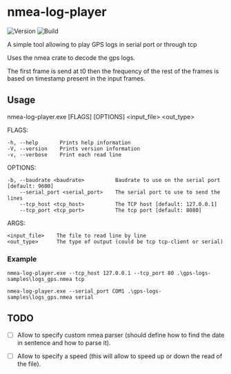 # nmea-log-player

![Version](https://img.shields.io/badge/version-0.3.0-blue.svg?cacheSeconds=2592000)
![Build](https://img.shields.io/badge/build-unknow-black.svg?cacheSeconds=2592000)

A simple tool allowing to play GPS logs in serial port or through tcp

Uses the nmea crate to decode the gps logs. 

The first frame is send at t0 then the frequency of the rest of the frames is based on timestamp present in 
the input frames.


## Usage

nmea-log-player.exe [FLAGS] [OPTIONS] <input_file> <out_type>

FLAGS:

    -h, --help       Prints help information
    -V, --version    Prints version information
    -v, --verbose    Print each read line

OPTIONS:

    -b, --baudrate <baudrate>          Baudrate to use on the serial port [default: 9600]
        --serial_port <serial_port>    The serial port to use to send the lines
        --tcp_host <tcp_host>          The TCP host [default: 127.0.0.1]
        --tcp_port <tcp_port>          The tcp port [default: 8080]

ARGS:

    <input_file>    The file to read line by line
    <out_type>      The type of output (could be tcp tcp-client or serial)


### Example
``nmea-log-player.exe --tcp_host 127.0.0.1 --tcp_port 80 .\gps-logs-samples\logs_gps.nmea tcp``

``nmea-log-player.exe --serial_port COM1 .\gps-logs-samples\logs_gps.nmea serial``

## TODO

- [ ] Allow to specify custom nmea parser (should define how to find the date in sentence and how to parse it).
- [ ] Allow to specify a speed (this will allow to speed up or down the read of the file).



